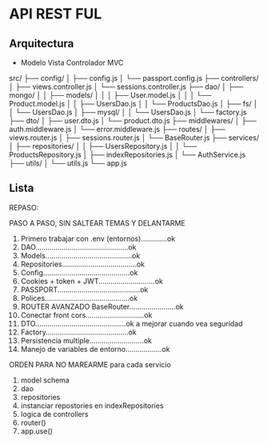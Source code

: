 # API REST FUL

## Arquitectura

- Modelo Vista Controlador MVC

src/
  ├── config/
  │   ├── config.js
  │   └── passport.config.js
  ├── controllers/
  │   ├── views.controller.js
  │   └── sessions.controller.js
  ├── dao/
  │   ├── mongo/
  │   │   ├── models/
  │   │   │   ├── User.model.js
  │   │   │   └── Product.model.js
  │   │   ├── UsersDao.js
  │   │   └── ProductsDao.js
  │   ├── fs/
  │   │   └── UsersDao.js
  │   ├── mysql/
  │   │   └── UsersDao.js
  │   └── factory.js
  ├── dto/
  │   ├── user.dto.js
  │   └── product.dto.js
  ├── middlewares/
  │   ├── auth.middleware.js
  │   └── error.middleware.js
  ├── routes/
  │   ├── views.router.js
  │   ├── sessions.router.js
  │   └── BaseRouter.js
  ├── services/
  │   ├── repositories/
  │   │   ├── UsersRepository.js
  │   │   └── ProductsRepository.js
  │   ├── indexRepositories.js
  │   └── AuthService.js
  ├── utils/
  │   └── utils.js
  └── app.js

## Lista

REPASO:

PASO A PASO, SIN SALTEAR TEMAS Y DELANTARME

1. Primero trabajar con .env (entornos).............ok
2. DAO..............................................ok
3. Models...........................................ok
4. Repositories.....................................ok
5. Config...........................................ok
6. Cookies + token + JWT............................ok
7. PASSPORT.........................................ok
8. Polices..........................................ok
9. ROUTER AVANZADO BaseRouter.......................ok
10. Conectar front cors.............................ok
11. DTO.............................................ok   a mejorar cuando vea seguridad
12. Factory.........................................ok
13. Persistencia multiple...........................ok
14. Manejo de variables de entorno..................ok

ORDEN PARA NO MAREARME para cada servicio

1. model schema
2. dao
3. repositories
4. instanciar repostories en indexRepositories
5. logica de controllers
6. router()
7. app.use()
